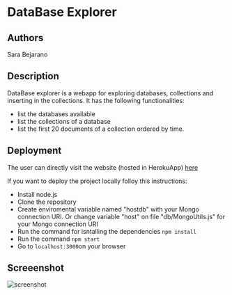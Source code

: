 # DataBase Explorer

## Authors
Sara Bejarano

## Description
DataBase explorer is a webapp for exploring databases, collections and inserting in the collections. 
It has the following functionalities:


- list the databases available
- list the collections of a database
- list the first 20 documents of a collection ordered by time.


## Deployment

The user can directly visit the website (hosted in HerokuApp)  [here](https://mongo-explorer1.herokuapp.com/)

If you want to deploy the project locally folloy this instructions:

 - Install node.js
 - Clone the repository
 - Create enviromental variable named "hostdb" with your Mongo connection URI. Or change variable "host" on file "db/MongoUtils.js" for  your Mongo connection URI
 - Run the command for isntalling the dependencies `npm install`
 -  Run the command `npm start`
 - Go to `localhost:3000`on your browser

 ## Screeenshot

 ![screenshot](https://i.imgur.com/6EzRs9l.png)
